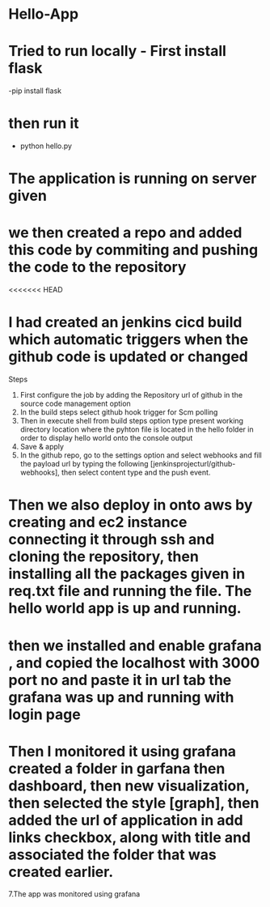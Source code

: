 # Hello-App
# Tried to run locally - First install flask
-pip install flask 
# then run it 
- python hello.py 
# The application is running on server given
# we then created a repo and added this code by commiting and pushing the code to the repository
<<<<<<< HEAD
# I had created an jenkins cicd build which automatic triggers when the github code is updated or changed
Steps 
1. First configure the job by adding the Repository url of github in the source code management option
2. In the build steps select github hook trigger for Scm polling
3. Then in execute shell from build steps option type present working directory location where the pyhton file is located in the hello folder in order to display hello world onto the console output
4. Save & apply
5. In the github repo, go to the settings option and select webhooks and fill the payload url by typing the following [jenkinsprojecturl/github-webhooks], then select content type and the push event.
# Then we also deploy in onto aws by creating and ec2 instance connecting it through ssh and cloning the repository, then installing all the packages given in req.txt file and running the file. The hello world app is up and running.
# then we installed and enable grafana , and copied the localhost with 3000 port no and paste it in url tab the grafana was up and running with login page
# Then I monitored it using grafana created a folder in garfana then dashboard, then new visualization, then selected the style [graph], then added the url of application in add links checkbox, along with title and associated the folder that was created earlier.
7.The app was monitored using grafana 
